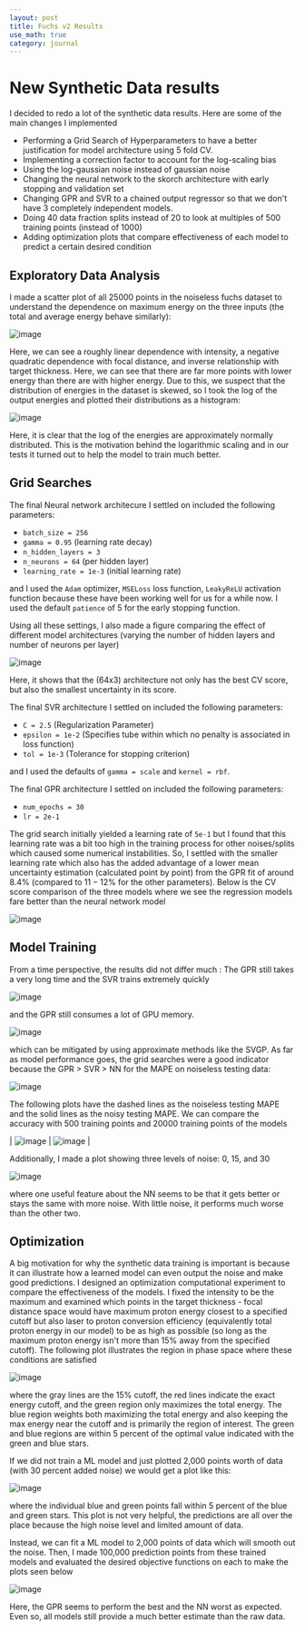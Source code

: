 ```yaml
---
layout: post
title: Fuchs v2 Results
use_math: true
category: journal
---
```


# New Synthetic Data results
I decided to redo a lot of the synthetic data results. Here are some of the main changes I implemented
- Performing a Grid Search of Hyperparameters to have a better justification for model architecture using 5 fold CV.
- Implementing a correction factor to account for the log-scaling bias
- Using the log-gaussian noise instead of gaussian noise
- Changing the neural network to the skorch architecture with early stopping and validation set
- Changing GPR and SVR to a chained output regressor so that we don't have 3 completely independent models.
- Doing 40 data fraction splits instead of 20 to look at multiples of 500 training points (instead of 1000)
- Adding optimization plots that compare effectiveness of each model to predict a certain desired condition

## Exploratory Data Analysis

I made a scatter plot of all 25000 points in the noiseless fuchs dataset to understand the dependence on maximum energy on the three inputs (the total and average energy behave similarly):

![image](https://github.com/ronak-n-desai/ronak-n-desai.github.io/assets/98538788/bd358e15-c008-44a2-ab6b-b5647a57f525)

Here, we can see a roughly linear dependence with intensity, a negative quadratic dependence with focal distance, and inverse relationship with target thickness. Here, we can see that there are far more points with lower energy than there are with higher energy. Due to this, we suspect that the distribution of energies in the dataset is skewed, so I took the log of the output energies and plotted their distributions as a histogram:

![image](https://github.com/ronak-n-desai/ronak-n-desai.github.io/assets/98538788/c506c8aa-f000-4fef-b8f9-f12bd7ac7169)

Here, it is clear that the log of the energies are approximately normally distributed. This is the motivation behind the logarithmic scaling and in our tests it turned out to help the model to train much better.

## Grid Searches

The final Neural network architecure I settled on included the following parameters:

- `batch_size = 256`
- `gamma = 0.95` (learning rate decay)
- `n_hidden_layers = 3`
- `n_neurons = 64` (per hidden layer)
- `learning_rate = 1e-3` (initial learning rate)

and I used the `Adam` optimizer, `MSELoss` loss function, `LeakyReLU` activation function because these have been working well for us for a while now. I used the default `patience` of 5 for the early stopping function. 

Using all these settings, I also made a figure comparing the effect of different model architectures (varying the number of hidden layers and number of neurons per layer)

![image](https://github.com/ronak-n-desai/ronak-n-desai.github.io/assets/98538788/efcd30d3-21f3-49bb-ae9f-3f9a3798e19e)

Here, it shows that the (64x3) architecture not only has the best CV score, but also the smallest uncertainty in its score.

The final SVR architecture I settled on included the following parameters:
- `C = 2.5` (Regularization Parameter)
- `epsilon = 1e-2` (Specifies tube within which no penalty is associated in loss function)
- `tol = 1e-3` (Tolerance for stopping criterion)

and I used the defaults of `gamma = scale` and `kernel = rbf`. 

The final GPR architecture I settled on included the following parameters: 
- `num_epochs = 30`
- `lr = 2e-1`

The grid search initially yielded a learning rate of `5e-1` but I found that this learning rate was a bit too high in the training process for other noises/splits which caused some numerical instabilities.
So, I settled with the smaller learning rate which also has the added advantage of a lower mean uncertainty estimation (calculated point by point) from the GPR fit of around $8.4 \%$ (compared to $11-12 \%$ for the other parameters). 
Below is the CV score comparison of the three models where we see the regression models fare better than the neural network model

![image](https://github.com/ronak-n-desai/ronak-n-desai.github.io/assets/98538788/d46dcf8d-1982-466a-adb8-b68b6ace1cf2)

## Model Training

From a time perspective, the results did not differ much : The GPR still takes a very long time and the SVR trains extremely quickly

![image](https://github.com/ronak-n-desai/ronak-n-desai.github.io/assets/98538788/4aa329f8-7ebc-4dba-85de-013d45972540)

and the GPR still consumes a lot of GPU memory.

![image](https://github.com/ronak-n-desai/ronak-n-desai.github.io/assets/98538788/ae366aed-744a-43ee-8106-ba396989a906)

which can be mitigated by using approximate methods like the SVGP. As far as model performance goes, the grid searches were a good indicator because the GPR > SVR > NN for the MAPE on noiseless testing data:

![image](https://github.com/ronak-n-desai/ronak-n-desai.github.io/assets/98538788/eb9d1628-d915-4b7c-8b3f-59548d3bce8b)

The following plots have the dashed lines as the noiseless testing MAPE and the solid lines as the noisy testing MAPE. We can compare the accuracy with 500 training points and 20000 training points of the models

| ![image](https://github.com/ronak-n-desai/ronak-n-desai.github.io/assets/98538788/f7b0c32d-2853-42a1-92f0-80b68d97bb2f) | ![image](https://github.com/ronak-n-desai/ronak-n-desai.github.io/assets/98538788/e0209b49-c9b9-4f95-a491-65f905be94cb) |

Additionally, I made a plot showing three levels of noise: 0, 15, and 30

![image](https://github.com/ronak-n-desai/ronak-n-desai.github.io/assets/98538788/8a792a7f-6bbd-49a3-9056-9e75a81b9944)

where one useful feature about the NN seems to be that it gets better or stays the same with more noise. With little noise, it performs much worse than the other two.

## Optimization

A big motivation for why the synthetic data training is important is because it can illustrate how a learned model can even output the noise and make good predictions. I designed an optimization computational experiment to compare the effectiveness of the models. I fixed the intensity to be the maximum and examined which points in the target thickness - focal distance space would have maximum proton energy closest to a specified cutoff but also laser to proton conversion efficiency (equivalently total proton energy in our model) to be as high as possible (so long as the maximum proton energy isn't more than $15 \%$ away from the specified cutoff). The following plot illustrates the region in phase space where these conditions are satisfied

![image](https://github.com/ronak-n-desai/ronak-n-desai.github.io/assets/98538788/14da600f-114a-420a-a7fd-a4b78921ce01)

where the gray lines are the $15 \%$ cutoff, the red lines indicate the exact energy cutoff, and the green region only maximizes the total energy. The blue region weights both maximizing the total energy and also keeping the max energy near the cutoff and is primarily the region of interest. The green and blue regions are within 5 percent of the optimal value indicated with the green and blue stars.

If we did not train a ML model and just plotted 2,000 points worth of data (with 30 percent added noise) we would get a plot like this: 

![image](https://github.com/ronak-n-desai/ronak-n-desai.github.io/assets/98538788/c3bc4145-17ce-4e10-9191-de4ef91ee70a)

where the individual blue and green points fall within 5 percent of the blue and green stars. This plot is not very helpful, the predictions are all over the place because the high noise level and limited amount of data.

Instead, we can fit a ML model to 2,000 points of data which will smooth out the noise. Then, I made 100,000 prediction points from these trained models and evaluated the desired objective functions on each to make the plots seen below

![image](https://github.com/ronak-n-desai/ronak-n-desai.github.io/assets/98538788/8e70f8b1-238c-49fd-9a26-13c429ec83c1)

Here, the GPR seems to perform the best and the NN worst as expected. Even so, all models still provide a much better estimate than the raw data.




 
















